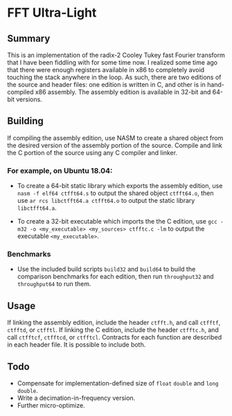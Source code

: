 # FFT Ultra-Light

## Summary

This is an implementation of the radix-2 Cooley Tukey fast Fourier transform that I have been fiddling with for some time now. I realized some time ago that there were enough registers available in x86 to completely avoid touching the stack anywhere in the loop. As such, there are two editions of the source and header files: one edition is written in C, and other is in hand-compiled x86 assembly. The assembly edition is available in 32-bit and 64-bit versions.

## Building

If compiling the assembly edition, use NASM to create a shared object from the desired version of the assembly portion of the source. Compile and link the C portion of the source using any C compiler and linker.

### For example, on Ubuntu 18.04:

- To create a 64-bit static library which exports the assembly edition, use `nasm -f elf64 ctfft64.s` to output the shared object `ctfft64.o`, then use `ar rcs libctfft64.a ctfft64.o` to output the static library `libctfft64.a`.

- To create a 32-bit executable which imports the the C edition, use `gcc -m32 -o <my_executable> <my_sources> ctfftc.c -lm` to output the executable `<my_executable>`.

### Benchmarks

- Use the included build scripts `build32` and `build64` to build the comparison benchmarks for each edition, then run `throughput32` and `throughput64` to run them.

## Usage

If linking the assembly edition, include the header `ctfft.h`, and call `ctfftf`, `ctfftd`, or `ctfftl`. If linking the C edition, include the header `ctfftc.h`, and call `ctfftcf`, `ctfftcd`, or `ctfftcl`.  Contracts for each function are described in each header file. It is possible to include both.

## Todo

- Compensate for implementation-defined size of `float` `double` and `long double`.
- Write a decimation-in-frequency version.
- Further micro-optimize.
